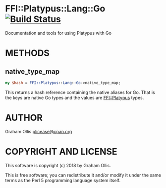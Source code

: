 # FFI::Platypus::Lang::Go [![Build Status](https://travis-ci.org/Perl5-FFI/FFI-Platypus-Lang-Go.svg)](http://travis-ci.org/Perl5-FFI/FFI-Platypus-Lang-Go)

Documentation and tools for using Platypus with Go

# METHODS

## native\_type\_map

```perl
my $hash = FFI::Platypus::Lang::Go->native_type_map;
```

This returns a hash reference containing the native aliases for
Go.  That is the keys are native Go types and the values are
[FFI::Platypus](https://metacpan.org/pod/FFI::Platypus) types.

# AUTHOR

Graham Ollis <plicease@cpan.org>

# COPYRIGHT AND LICENSE

This software is copyright (c) 2018 by Graham Ollis.

This is free software; you can redistribute it and/or modify it under
the same terms as the Perl 5 programming language system itself.
